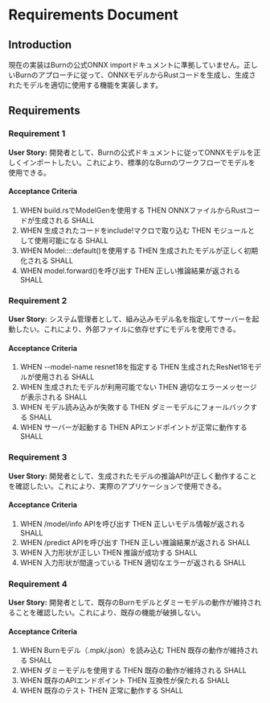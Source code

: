 # Requirements Document

## Introduction

現在の実装はBurnの公式ONNX importドキュメントに準拠していません。正しいBurnのアプローチに従って、ONNXモデルからRustコードを生成し、生成されたモデルを適切に使用する機能を実装します。

## Requirements

### Requirement 1

**User Story:** 開発者として、Burnの公式ドキュメントに従ってONNXモデルを正しくインポートしたい。これにより、標準的なBurnのワークフローでモデルを使用できる。

#### Acceptance Criteria

1. WHEN build.rsでModelGenを使用する THEN ONNXファイルからRustコードが生成される SHALL
2. WHEN 生成されたコードをinclude!マクロで取り込む THEN モジュールとして使用可能になる SHALL
3. WHEN Model::<Backend>::default()を使用する THEN 生成されたモデルが正しく初期化される SHALL
4. WHEN model.forward()を呼び出す THEN 正しい推論結果が返される SHALL

### Requirement 2

**User Story:** システム管理者として、組み込みモデル名を指定してサーバーを起動したい。これにより、外部ファイルに依存せずにモデルを使用できる。

#### Acceptance Criteria

1. WHEN --model-name resnet18を指定する THEN 生成されたResNet18モデルが使用される SHALL
2. WHEN 生成されたモデルが利用可能でない THEN 適切なエラーメッセージが表示される SHALL
3. WHEN モデル読み込みが失敗する THEN ダミーモデルにフォールバックする SHALL
4. WHEN サーバーが起動する THEN APIエンドポイントが正常に動作する SHALL

### Requirement 3

**User Story:** 開発者として、生成されたモデルの推論APIが正しく動作することを確認したい。これにより、実際のアプリケーションで使用できる。

#### Acceptance Criteria

1. WHEN /model/info APIを呼び出す THEN 正しいモデル情報が返される SHALL
2. WHEN /predict APIを呼び出す THEN 正しい推論結果が返される SHALL
3. WHEN 入力形状が正しい THEN 推論が成功する SHALL
4. WHEN 入力形状が間違っている THEN 適切なエラーが返される SHALL

### Requirement 4

**User Story:** 開発者として、既存のBurnモデルとダミーモデルの動作が維持されることを確認したい。これにより、既存の機能が破損しない。

#### Acceptance Criteria

1. WHEN Burnモデル（.mpk/.json）を読み込む THEN 既存の動作が維持される SHALL
2. WHEN ダミーモデルを使用する THEN 既存の動作が維持される SHALL
3. WHEN 既存のAPIエンドポイント THEN 互換性が保たれる SHALL
4. WHEN 既存のテスト THEN 正常に動作する SHALL